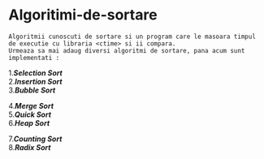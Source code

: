 # Algoritimi-de-sortare
    Algoritmii cunoscuti de sortare si un program care le masoara timpul de executie cu libraria <ctime> si ii compara.
    Urmeaza sa mai adaug diversi algoritmi de sortare, pana acum sunt implementati :

  1.***Selection Sort***  
  2.***Insertion Sort***  
  3.***Bubble Sort***  

  4.***Merge Sort***  
  5.***Quick Sort***  
  6.***Heap Sort***  
  
  7.***Counting Sort***  
  8.***Radix Sort***  
  
  
